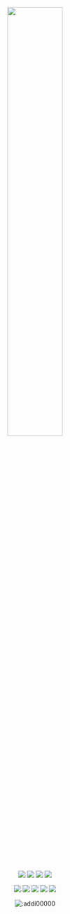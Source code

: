 <!-- <p align=center><img width=90% src="banner.gif"></img></p> -->
<p align=center>
  <a href="https://discord.com/users/840760989100015666"><img src="https://discord.c99.nl/widget/theme-4/840760989100015666.png" width=50%></a>
</p>

<p align="center">
<!--   <img src="https://count.getloli.com/get/@:addi00000" alt=":addi00000" /> -->
  <a href="https://github.com/addi00000"><img src="https://komarev.com/ghpvc/?username=addi00000"></img></a>
  <a href="https://github.com/addi00000"><img src="https://img.shields.io/github/followers/addi00000"></img></a>
  <a href="https://github.com/addi00000"><img src="https://img.shields.io/github/stars/addi00000"></img></a>
  <a href="https://github.com/addi00000"><img src="https://img.shields.io/website?down_color=red&down_message=www.addidix.xyz%20is%20down%21&up_color=green&up_message=www.addidix.xyz%20is%20up%21&url=http%3A%2F%2Fwww.addidix.xyz"></img></a>
</p>

<p align="center">
  <a href="https://github.com/addi00000"><img src="https://img.shields.io/badge/python-3670A0?style=for-the-badge&logo=python&logoColor=ffdd54"></a>
  <a href="https://github.com/addi00000"><img src="https://img.shields.io/badge/html5-%23E34F26.svg?style=for-the-badge&logo=html5&logoColor=white"></a>
  <a href="https://github.com/addi00000"><img src="https://img.shields.io/badge/css3-%231572B6.svg?style=for-the-badge&logo=css3&logoColor=white"></a>
  <a href="https://github.com/addi00000"><img src="https://img.shields.io/badge/javascript-%23323330.svg?style=for-the-badge&logo=javascript&logoColor=%23F7DF1E"></a>
  <a href="https://github.com/addi00000"><img src="https://img.shields.io/badge/php-%23777BB4.svg?style=for-the-badge&logo=php&logoColor=white"></a>
</p>

<p align="center"><img src="https://count.getloli.com/get/@:addi00000" alt=":addi00000" /></p>
